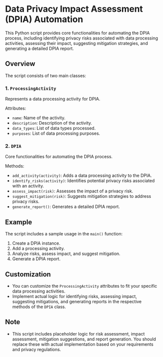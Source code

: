 # Data Privacy Impact Assessment (DPIA) Automation

This Python script provides core functionalities for automating the DPIA process, including identifying privacy risks associated with data processing activities, assessing their impact, suggesting mitigation strategies, and generating a detailed DPIA report.

## Overview

The script consists of two main classes:

### 1. `ProcessingActivity`

Represents a data processing activity for DPIA.

Attributes:
- `name`: Name of the activity.
- `description`: Description of the activity.
- `data_types`: List of data types processed.
- `purposes`: List of data processing purposes.

### 2. `DPIA`

Core functionalities for automating the DPIA process.

Methods:
- `add_activity(activity)`: Adds a data processing activity to the DPIA.
- `identify_risks(activity)`: Identifies potential privacy risks associated with an activity.
- `assess_impact(risk)`: Assesses the impact of a privacy risk.
- `suggest_mitigation(risk)`: Suggests mitigation strategies to address privacy risks.
- `generate_report()`: Generates a detailed DPIA report.

## Example

The script includes a sample usage in the `main()` function:

1. Create a DPIA instance.
2. Add a processing activity.
3. Analyze risks, assess impact, and suggest mitigation.
4. Generate a DPIA report.

## Customization

- You can customize the `ProcessingActivity` attributes to fit your specific data processing activities.
- Implement actual logic for identifying risks, assessing impact, suggesting mitigations, and generating reports in the respective methods of the `DPIA` class.

## Note

- This script includes placeholder logic for risk assessment, impact assessment, mitigation suggestions, and report generation. You should replace these with actual implementation based on your requirements and privacy regulations.

